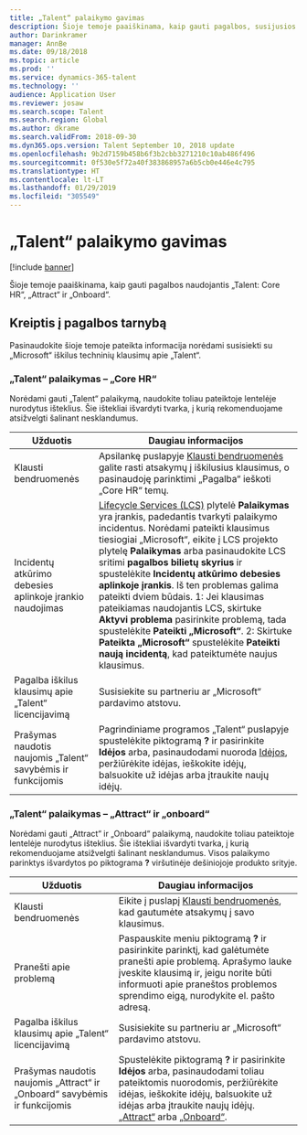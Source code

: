 ```yaml
---
title: „Talent“ palaikymo gavimas
description: Šioje temoje paaiškinama, kaip gauti pagalbos, susijusios su „Dynamics 365 for Talent“.
author: Darinkramer
manager: AnnBe
ms.date: 09/18/2018
ms.topic: article
ms.prod: ''
ms.service: dynamics-365-talent
ms.technology: ''
audience: Application User
ms.reviewer: josaw
ms.search.scope: Talent
ms.search.region: Global
ms.author: dkrame
ms.search.validFrom: 2018-09-30
ms.dyn365.ops.version: Talent September 10, 2018 update
ms.openlocfilehash: 9b2d7159b458b6f3b2cbb3271210c10ab486f496
ms.sourcegitcommit: 0f530e5f72a40f383868957a6b5cb0e446e4c795
ms.translationtype: HT
ms.contentlocale: lt-LT
ms.lasthandoff: 01/29/2019
ms.locfileid: "305549"
---
```

# <a name="get-support-for-talent"></a>„Talent“ palaikymo gavimas

[!include [banner](includes/banner.md)]

Šioje temoje paaiškinama, kaip gauti pagalbos naudojantis „Talent: Core HR“, „Attract“ ir „Onboard“.

<a name="contact-support"></a>Kreiptis į pagalbos tarnybą
---------------

Pasinaudokite šioje temoje pateikta informacija norėdami susisiekti su „Microsoft“ iškilus techninių klausimų apie „Talent“.

### <a name="talent-support---core-hr"></a>„Talent“ palaikymas – „Core HR“

Norėdami gauti „Talent“ palaikymą, naudokite toliau pateiktoje lentelėje nurodytus išteklius. Šie ištekliai išvardyti tvarka, į kurią rekomenduojame atsižvelgti šalinant nesklandumus.

| **Užduotis**                                                | **Daugiau informacijos**                                                                                                                                                                                                                                                                                                                                                                                                                                                                                                                                            |
|---------------------------------------------------------|-----------------------------------------------------------------------------------------------------------------------------------------------------------------------------------------------------------------------------------------------------------------------------------------------------------------------------------------------------------------------------------------------------------------------------------------------------------------------------------------------------------------------------------------------------------------|
| Klausti bendruomenės                                      | Apsilankę puslapyje [Klausti bendruomenės](https://community.dynamics.com/365/talent) galite rasti atsakymų į iškilusius klausimus, o pasinaudoję parinktimi „Pagalba“ ieškoti „Core HR“ temų.                                                                                                                                                                                                                                                                                                                                                                                  |
| Incidentų atkūrimo debesies aplinkoje įrankio naudojimas                     | [Lifecycle Services (LCS)](https://lcs.dynamics.com/) plytelė **Palaikymas** yra įrankis, padedantis tvarkyti palaikymo incidentus. Norėdami pateikti klausimus tiesiogiai „Microsoft“, eikite į LCS projekto plytelę **Palaikymas** arba pasinaudokite LCS sritimi **pagalbos bilietų skyrius** ir spustelėkite **Incidentų atkūrimo debesies aplinkoje įrankis**. Iš ten problemas galima pateikti dviem būdais. 1: Jei klausimas pateikiamas naudojantis LCS, skirtuke **Aktyvi problema** pasirinkite problemą, tada spustelėkite **Pateikti „Microsoft“**. 2: Skirtuke **Pateikta „Microsoft“** spustelėkite **Pateikti naują incidentą**, kad pateiktumėte naujus klausimus. |
| Pagalba iškilus klausimų apie „Talent“ licencijavimą         | Susisiekite su partneriu ar „Microsoft“ pardavimo atstovu.                                                                                                                                                                                                                                                                                                                                                                                                                                                                                                         |
| Prašymas naudotis naujomis „Talent“ savybėmis ir funkcijomis | Pagrindiniame programos „Talent“ puslapyje spustelėkite piktogramą **?** ir pasirinkite **Idėjos** arba, pasinaudodami nuoroda [Idėjos](https://powerusers.microsoft.com/t5/Ideas-for-Human-Resources/idb-p/HumanResources), peržiūrėkite idėjas, ieškokite idėjų, balsuokite už idėjas arba įtraukite naujų idėjų.                                                                                                                                                                                                                                                                                                                      |

### <a name="talent-support--attract-and-onboard"></a>„Talent“ palaikymas – „Attract“ ir „onboard“

Norėdami gauti „Attract“ ir „Onboard“ palaikymą, naudokite toliau pateiktoje lentelėje nurodytus išteklius. Šie ištekliai išvardyti tvarka, į kurią rekomenduojame atsižvelgti šalinant nesklandumus. Visos palaikymo parinktys išvardytos po piktograma **?** viršutinėje dešiniojoje produkto srityje.

| **Užduotis**                                                                | **Daugiau informacijos**                                                                                                                                                                                                                                                                           |
|-------------------------------------------------------------------------|------------------------------------------------------------------------------------------------------------------------------------------------------------------------------------------------------------------------------------------------------------------------------------------------|
| Klausti bendruomenės                                                      | Eikite į puslapį [Klausti bendruomenės](https://community.dynamics.com/365/talent), kad gautumėte atsakymų į savo klausimus.                                                                                                                                                                                |
| Pranešti apie problemą                                                        | Paspauskite meniu piktogramą **?** ir pasirinkite parinktį, kad galėtumėte pranešti apie problemą. Aprašymo lauke įveskite klausimą ir, jeigu norite būti informuoti apie praneštos problemos sprendimo eigą, nurodykite el. pašto adresą.                                                                                           |
| Pagalba iškilus klausimų apie „Talent“ licencijavimą                         | Susisiekite su partneriu ar „Microsoft“ pardavimo atstovu.                                                                                                                                                                                                                                        |
| Prašymas naudotis naujomis „Attract“ ir „Onboard“ savybėmis ir funkcijomis | Spustelėkite piktogramą **?** ir pasirinkite **Idėjos** arba, pasinaudodami toliau pateiktomis nuorodomis, peržiūrėkite idėjas, ieškokite idėjų, balsuokite už idėjas arba įtraukite naujų idėjų. [„Attract“](https://powerusers.microsoft.com/t5/Ideas-for-Attract/idb-p/Attract) arba [„Onboard“](https://powerusers.microsoft.com/t5/Ideas-for-Onboard/idb-p/Onboard). |
